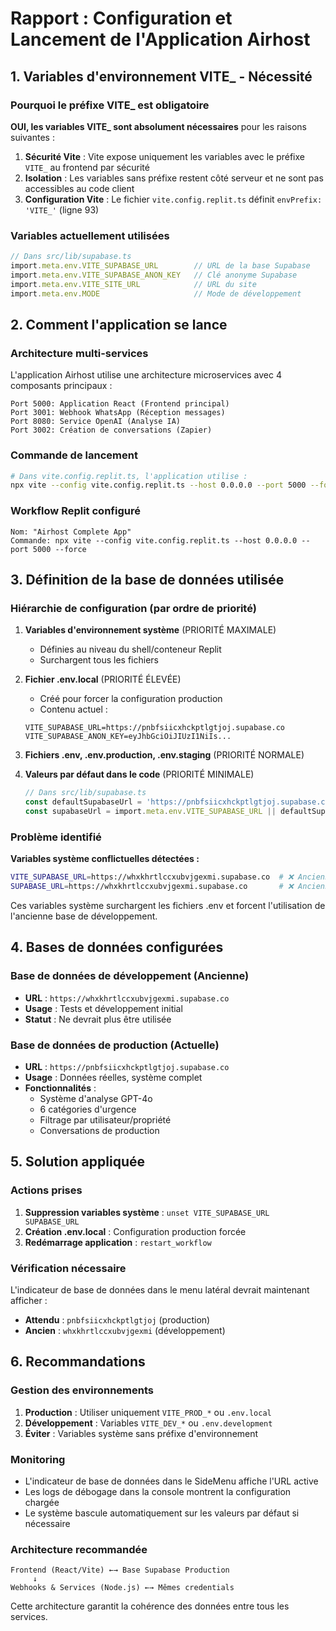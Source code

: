 # Rapport : Configuration et Lancement de l'Application Airhost

## 1. Variables d'environnement VITE_ - Nécessité

### Pourquoi le préfixe VITE_ est obligatoire

**OUI, les variables VITE_ sont absolument nécessaires** pour les raisons suivantes :

1. **Sécurité Vite** : Vite expose uniquement les variables avec le préfixe `VITE_` au frontend par sécurité
2. **Isolation** : Les variables sans préfixe restent côté serveur et ne sont pas accessibles au code client
3. **Configuration Vite** : Le fichier `vite.config.replit.ts` définit `envPrefix: 'VITE_'` (ligne 93)

### Variables actuellement utilisées
```typescript
// Dans src/lib/supabase.ts
import.meta.env.VITE_SUPABASE_URL        // URL de la base Supabase
import.meta.env.VITE_SUPABASE_ANON_KEY   // Clé anonyme Supabase
import.meta.env.VITE_SITE_URL            // URL du site
import.meta.env.MODE                     // Mode de développement
```

## 2. Comment l'application se lance

### Architecture multi-services
L'application Airhost utilise une architecture microservices avec 4 composants principaux :

```
Port 5000: Application React (Frontend principal)
Port 3001: Webhook WhatsApp (Réception messages)
Port 8080: Service OpenAI (Analyse IA)
Port 3002: Création de conversations (Zapier)
```

### Commande de lancement
```bash
# Dans vite.config.replit.ts, l'application utilise :
npx vite --config vite.config.replit.ts --host 0.0.0.0 --port 5000 --force
```

### Workflow Replit configuré
```
Nom: "Airhost Complete App"
Commande: npx vite --config vite.config.replit.ts --host 0.0.0.0 --port 5000 --force
```

## 3. Définition de la base de données utilisée

### Hiérarchie de configuration (par ordre de priorité)

1. **Variables d'environnement système** (PRIORITÉ MAXIMALE)
   - Définies au niveau du shell/conteneur Replit
   - Surchargent tous les fichiers

2. **Fichier .env.local** (PRIORITÉ ÉLEVÉE)
   - Créé pour forcer la configuration production
   - Contenu actuel :
   ```
   VITE_SUPABASE_URL=https://pnbfsiicxhckptlgtjoj.supabase.co
   VITE_SUPABASE_ANON_KEY=eyJhbGciOiJIUzI1NiIs...
   ```

3. **Fichiers .env, .env.production, .env.staging** (PRIORITÉ NORMALE)

4. **Valeurs par défaut dans le code** (PRIORITÉ MINIMALE)
   ```typescript
   // Dans src/lib/supabase.ts
   const defaultSupabaseUrl = 'https://pnbfsiicxhckptlgtjoj.supabase.co';
   const supabaseUrl = import.meta.env.VITE_SUPABASE_URL || defaultSupabaseUrl;
   ```

### Problème identifié

**Variables système conflictuelles détectées :**
```bash
VITE_SUPABASE_URL=https://whxkhrtlccxubvjgexmi.supabase.co  # ❌ Ancienne URL
SUPABASE_URL=https://whxkhrtlccxubvjgexmi.supabase.co       # ❌ Ancienne URL
```

Ces variables système surchargent les fichiers .env et forcent l'utilisation de l'ancienne base de développement.

## 4. Bases de données configurées

### Base de données de développement (Ancienne)
- **URL** : `https://whxkhrtlccxubvjgexmi.supabase.co`
- **Usage** : Tests et développement initial
- **Statut** : Ne devrait plus être utilisée

### Base de données de production (Actuelle)
- **URL** : `https://pnbfsiicxhckptlgtjoj.supabase.co`
- **Usage** : Données réelles, système complet
- **Fonctionnalités** :
  - Système d'analyse GPT-4o
  - 6 catégories d'urgence
  - Filtrage par utilisateur/propriété
  - Conversations de production

## 5. Solution appliquée

### Actions prises
1. **Suppression variables système** : `unset VITE_SUPABASE_URL SUPABASE_URL`
2. **Création .env.local** : Configuration production forcée
3. **Redémarrage application** : `restart_workflow`

### Vérification nécessaire
L'indicateur de base de données dans le menu latéral devrait maintenant afficher :
- **Attendu** : `pnbfsiicxhckptlgtjoj` (production)
- **Ancien** : `whxkhrtlccxubvjgexmi` (développement)

## 6. Recommandations

### Gestion des environnements
1. **Production** : Utiliser uniquement `VITE_PROD_*` ou `.env.local`
2. **Développement** : Variables `VITE_DEV_*` ou `.env.development`
3. **Éviter** : Variables système sans préfixe d'environnement

### Monitoring
- L'indicateur de base de données dans le SideMenu affiche l'URL active
- Les logs de débogage dans la console montrent la configuration chargée
- Le système bascule automatiquement sur les valeurs par défaut si nécessaire

### Architecture recommandée
```
Frontend (React/Vite) ←→ Base Supabase Production
     ↓
Webhooks & Services (Node.js) ←→ Mêmes credentials
```

Cette architecture garantit la cohérence des données entre tous les services.